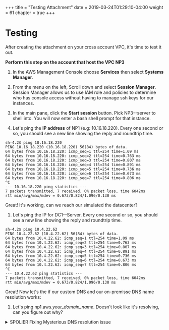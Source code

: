 +++
title = "Testing Attachment"
date = 2019-03-24T01:29:10-04:00
weight = 61
chapter = true
+++

# Testing

After creating the attachment on your cross account VPC, it's time to test it out.

**Perform this step on the account that host the VPC NP3**

1. In the AWS Management Console choose **Services** then select **Systems Manager**.

1. From the menu on the left, Scroll down and select **Session Manager**. Session Manager allows us to use IAM role and policies to determine who has console access without having to manage ssh keys for our instances.

1. In the main pane, click the **Start session** button. Pick NP3-<StackName>-server to shell into. You will now enter a bash shell prompt for that instance.

1. Let's ping the **IP address** of NP1 (e.g: 10.16.18.220). Every one second or so, you should see a new line showing the reply and roundtrip time.

```
sh-4.2$ ping 10.16.18.220
PING 10.16.18.220 (10.16.18.220) 56(84) bytes of data.
64 bytes from 10.16.18.220: icmp_seq=1 ttl=254 time=1.09 ms
64 bytes from 10.16.18.220: icmp_seq=2 ttl=254 time=0.763 ms
64 bytes from 10.16.18.220: icmp_seq=3 ttl=254 time=0.807 ms
64 bytes from 10.16.18.220: icmp_seq=4 ttl=254 time=0.891 ms
64 bytes from 10.16.18.220: icmp_seq=5 ttl=254 time=0.736 ms
64 bytes from 10.16.18.220: icmp_seq=6 ttl=254 time=0.673 ms
64 bytes from 10.16.18.220: icmp_seq=7 ttl=254 time=0.806 ms
^C
--- 10.16.18.220 ping statistics ---
7 packets transmitted, 7 received, 0% packet loss, time 6042ms
rtt min/avg/max/mdev = 0.673/0.824/1.096/0.130 ms
```

Great! It's working, can we reach our simulated the datacenter?

1. Let's ping the IP for DC1-<StackName>-Server. Every one second or so, you should see a new line showing the reply and roundtrip time.

```
sh-4.2$ ping 10.4.22.62
PING 10.4.22.62 (10.4.22.62) 56(84) bytes of data.
64 bytes from 10.4.22.62: icmp_seq=1 ttl=254 time=1.09 ms
64 bytes from 10.4.22.62: icmp_seq=2 ttl=254 time=0.763 ms
64 bytes from 10.4.22.62: icmp_seq=3 ttl=254 time=0.807 ms
64 bytes from 10.4.22.62: icmp_seq=4 ttl=254 time=0.891 ms
64 bytes from 10.4.22.62: icmp_seq=5 ttl=254 time=0.736 ms
64 bytes from 10.4.22.62: icmp_seq=6 ttl=254 time=0.673 ms
64 bytes from 10.4.22.62: icmp_seq=7 ttl=254 time=0.806 ms
^C
--- 10.4.22.62 ping statistics ---
7 packets transmitted, 7 received, 0% packet loss, time 6042ms
rtt min/avg/max/mdev = 0.673/0.824/1.096/0.130 ms
```

Great! Now let's the if our custom DNS and our on-premisse DNS name resolution works:

1. Let's ping np1.aws._your_domain_name_. Doesn't look like it's resolving, can you figure out why?

 <details>
   <summary>SPOLIER Fixing Mysterious DNS resolution issue</summary><p>

      While we do have a route between the NP3 and our simulated Datacenter, NP3 VPC does not know where to resolve names for our custom DNS name. We have shared the resolver with this account but never associated with the VPC. Go to Route 53 Resolvers -> Rules and associate dccorpdomain with NP3 VPC.

1. Let's ping np1.aws._your_domain_name_. Every one second or so, you should see a new line showing the reply and roundtrip time.

```
sh-4.2$ ping np1.aws.kneetoe.com
PING 10.16.18.220 (10.16.18.220) 56(84) bytes of data.
64 bytes from 10.16.18.220: icmp_seq=1 ttl=254 time=1.09 ms
64 bytes from 10.16.18.220: icmp_seq=2 ttl=254 time=0.763 ms
64 bytes from 10.16.18.220: icmp_seq=3 ttl=254 time=0.807 ms
64 bytes from 10.16.18.220: icmp_seq=4 ttl=254 time=0.891 ms
64 bytes from 10.16.18.220: icmp_seq=5 ttl=254 time=0.736 ms
64 bytes from 10.16.18.220: icmp_seq=6 ttl=254 time=0.673 ms
64 bytes from 10.16.18.220: icmp_seq=7 ttl=254 time=0.806 ms
^C
--- 10.16.18.220 ping statistics ---
7 packets transmitted, 7 received, 0% packet loss, time 6042ms
rtt min/avg/max/mdev = 0.673/0.824/1.096/0.130 ms
```

1. Now, lets try to ping P1-<StackName>-Server, lets see if we can reach it:

```
sh-4.2$ ping 10.8.16.88
PING 10.8.16.88 (10.8.16.88) 56(84) bytes of data.
^C
--- 10.8.16.88 ping statistics ---
10 packets transmitted, 0 received, 100% packet loss, time 9223ms
```

Just like we wanted. It's not reaching the P1 VPC.

1. Final test, lets see if we can reach the internet, run the following command:

```
sh-4.2$ curl https://ifconfig.co/
3.18.207.101
```

This IP should be the same as returned from an instance in NP1. That means you've reached the internet through the NAT Gateway in the **Data Center Services VPC** on your main account.

## Congratulations

You now have **completed** this section. You managed to share the Transit Gateway with another account and traverse traffic between them, on all environments including our simulated datacenter.
